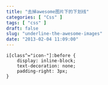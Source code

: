 ```yaml
---
title: "去掉awesome图片下的下划线"
categories: [ "Css" ]
tags: [ "css" ]
draft: false
slug: "underline-the-awesome-images"
date: "2013-02-04 11:09:00"
---
```


    i[class^="icon-"]:before {
    	display: inline-block;
    	text-decoration: none;
        padding-right: 3px;
    }